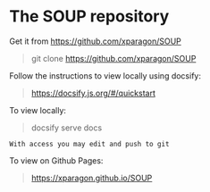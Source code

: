 # The SOUP repository

Get it from https://github.com/xparagon/SOUP
> git clone https://github.com/xparagon/SOUP

Follow the instructions to view  locally using docsify:
> https://docsify.js.org/#/quickstart

To view locally:
> docsify serve docs

    With access you may edit and push to git

To view on Github Pages:
> https://xparagon.github.io/SOUP
